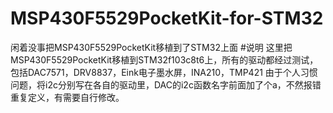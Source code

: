 # MSP430F5529PocketKit-for-STM32
闲着没事把MSP430F5529PocketKit移植到了STM32上面
#说明
这里把MSP430F5529PocketKit移植到STM32f103c8t6上，所有的驱动都经过测试，包括DAC7571，DRV8837，Eink电子墨水屏，INA210，TMP421
由于个人习惯问题，将i2c分别写在各自的驱动里，DAC的i2c函数名字前面加了个a，不然报错重复定义，有需要自行修改。
